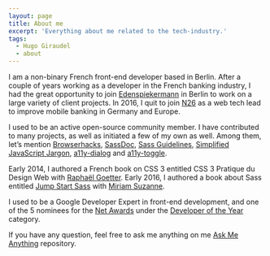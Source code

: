 ```yaml
---
layout: page
title: About me
excerpt: 'Everything about me related to the tech-industry.'
tags:
  - Hugo Giraudel
  - about
---
```


I am a non-binary French front-end developer based in Berlin. After a couple of years working as a developer in the French banking industry, I had the great opportunity to join [Edenspiekermann](https://edenspiekermann.com) in Berlin to work on a large variety of client projects. In 2016, I quit to join [N26](https://n26.com/) as a web tech lead to improve mobile banking in Germany and Europe.

I used to be an active open-source community member. I have contributed to many projects, as well as initiated a few of my own as well. Among them, let’s mention [Browserhacks](http://browserhacks.com), [SassDoc](http://sassdoc.com), [Sass Guidelines](https://sass-guidelin.es), [Simplified JavaScript Jargon](https://jargon.js.org), [a11y-dialog](https://edenspiekermann.github.com/a11y-dialog) and [a11y-toggle](https://edenspiekermann.github.com/a11y-toggle).

Early 2014, I authored a French book on CSS 3 entitled CSS 3 Pratique du Design Web with [Raphaël Goetter](https://goetter.fr). Early 2016, I authored a book about Sass entitled [Jump Start Sass](https://learnable.com/books/jump-start-sass) with [Miriam Suzanne](http://www.miriamsuzanne.com/).

I used to be a Google Developer Expert in front-end development, and one of the 5 nominees for the [Net Awards](https://thenetawards.com) under the [Developer of the Year](https://thenetawards.com/vote/developer/) category.

If you have any question, feel free to ask me anything on me [Ask Me Anything](https://github.com/hugogiraudel/ama) repository.
